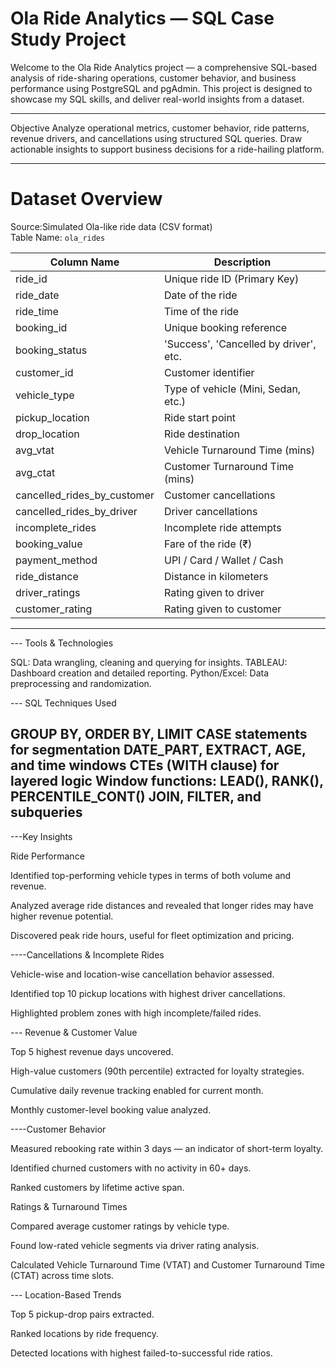 # Ola Ride Analytics — SQL Case Study Project

Welcome to the Ola Ride Analytics project —
a comprehensive SQL-based analysis of ride-sharing operations,
customer behavior, and business performance using PostgreSQL and pgAdmin. 
This project is designed to  showcase my SQL skills, and deliver real-world insights from a dataset.

---

 Objective
Analyze operational metrics,
customer behavior, ride patterns, revenue drivers, and cancellations
using structured SQL queries. 
Draw actionable insights to support business decisions for a ride-hailing platform.


---

# Dataset Overview

Source:Simulated Ola-like ride data (CSV format)  
Table Name: `ola_rides`

| Column Name                   | Description                                 |
|------------------------------|---------------------------------------------|
| ride_id                      | Unique ride ID (Primary Key)                |
| ride_date                    | Date of the ride                            |
| ride_time                    | Time of the ride                            |
| booking_id                   | Unique booking reference                    |
| booking_status               | 'Success', 'Cancelled by driver', etc.      |
| customer_id                  | Customer identifier                         |
| vehicle_type                 | Type of vehicle (Mini, Sedan, etc.)         |
| pickup_location              | Ride start point                            |
| drop_location                | Ride destination                            |
| avg_vtat                     | Vehicle Turnaround Time (mins)              |
| avg_ctat                     | Customer Turnaround Time (mins)             |
| cancelled_rides_by_customer | Customer cancellations                      |
| cancelled_rides_by_driver   | Driver cancellations                        |
| incomplete_rides            | Incomplete ride attempts                    |
| booking_value               | Fare of the ride (₹)                        |
| payment_method              | UPI / Card / Wallet / Cash                  |
| ride_distance               | Distance in kilometers                      |
| driver_ratings              | Rating given to driver                      |
| customer_rating             | Rating given to customer                    |

---

--- Tools & Technologies


SQL: Data wrangling, cleaning and querying for insights.
TABLEAU: Dashboard creation and detailed reporting.
Python/Excel: Data preprocessing and randomization.



--- SQL Techniques Used


GROUP BY, 
ORDER BY,
LIMIT
CASE statements for segmentation
DATE_PART, 
EXTRACT, 
AGE, 
and time windows
CTEs (WITH clause) for layered logic
Window functions: LEAD(), RANK(), PERCENTILE_CONT()
JOIN, FILTER, and subqueries
-----


 ---Key Insights

 
 Ride Performance
 
Identified top-performing vehicle types in terms of both volume and revenue.

Analyzed average ride distances and revealed that longer rides may have higher revenue potential.

Discovered peak ride hours, useful for fleet optimization and pricing.



----Cancellations & Incomplete Rides


Vehicle-wise and location-wise cancellation behavior assessed.

Identified top 10 pickup locations with highest driver cancellations.

Highlighted problem zones with high incomplete/failed rides.



--- Revenue & Customer Value


Top 5 highest revenue days uncovered.

High-value customers (90th percentile) extracted for loyalty strategies.

Cumulative daily revenue tracking enabled for current month.

Monthly customer-level booking value analyzed.



----Customer Behavior


Measured rebooking rate within 3 days — an indicator of short-term loyalty.

Identified churned customers with no activity in 60+ days.

Ranked customers by lifetime active span.



 Ratings & Turnaround Times

 
Compared average customer ratings by vehicle type.

Found low-rated vehicle segments via driver rating analysis.

Calculated Vehicle Turnaround Time (VTAT) and Customer Turnaround Time (CTAT) across time slots.


--- Location-Based Trends


Top 5 pickup-drop pairs extracted.

Ranked locations by ride frequency.

Detected locations with highest failed-to-successful ride ratios.







